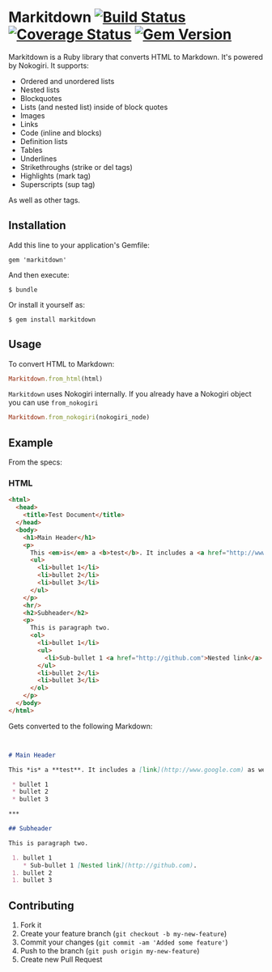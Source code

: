 # Markitdown [![Build Status](https://secure.travis-ci.org/cpetersen/markitdown.png)](http://travis-ci.org/cpetersen/markitdown) [![Coverage Status](https://coveralls.io/repos/cpetersen/markitdown/badge.png?branch=master)](https://coveralls.io/r/cpetersen/markitdown?branch=master) [![Gem Version](https://badge.fury.io/rb/markitdown.png)](http://badge.fury.io/rb/markitdown)

Markitdown is a Ruby library that converts HTML to Markdown. It's powered by Nokogiri. It supports:

 * Ordered and unordered lists
 * Nested lists
 * Blockquotes
 * Lists (and nested list) inside of block quotes
 * Images
 * Links
 * Code (inline and blocks)
 * Definition lists
 * Tables
 * Underlines
 * Strikethroughs (strike or del tags)
 * Highlights (mark tag)
 * Superscripts (sup tag)

As well as other tags.

## Installation

Add this line to your application's Gemfile:

    gem 'markitdown'

And then execute:

    $ bundle

Or install it yourself as:

    $ gem install markitdown

## Usage

To convert HTML to Markdown:

```ruby
Markitdown.from_html(html)
```

```Markitdown``` uses Nokogiri internally. If you already have a Nokogiri object you can use ```from_nokogiri```

```ruby
Markitdown.from_nokogiri(nokogiri_node)
```

## Example

From the specs:

### HTML
```html
<html>
  <head>
    <title>Test Document</title>
  </head>
  <body>
    <h1>Main Header</h1>
    <p>
      This <em>is</em> a <b>test</b>. It includes a <a href="http://www.google.com">link</a> as well as an image <img src="https://www.google.com/images/srpr/logo3w.png" alt="Google Logo" />
      <ul>
        <li>bullet 1</li>
        <li>bullet 2</li>
        <li>bullet 3</li>
      </ul>
    </p>
    <hr/>
    <h2>Subheader</h2>
    <p>
      This is paragraph two.
      <ol>
        <li>bullet 1</li>
        <ul>
          <li>Sub-bullet 1 <a href="http://github.com">Nested link</a>.</li>
        </ul>
        <li>bullet 2</li>
        <li>bullet 3</li>
      </ol>
    </p>
  </body>
</html>
```

Gets converted to the following Markdown:

```md


# Main Header

This *is* a **test**. It includes a [link](http://www.google.com) as well as an image ![Google Logo](https://www.google.com/images/srpr/logo3w.png) 

 * bullet 1
 * bullet 2
 * bullet 3

***

## Subheader

This is paragraph two.

 1. bullet 1
    * Sub-bullet 1 [Nested link](http://github.com).
 1. bullet 2
 1. bullet 3


```

## Contributing

1. Fork it
2. Create your feature branch (`git checkout -b my-new-feature`)
3. Commit your changes (`git commit -am 'Added some feature'`)
4. Push to the branch (`git push origin my-new-feature`)
5. Create new Pull Request

